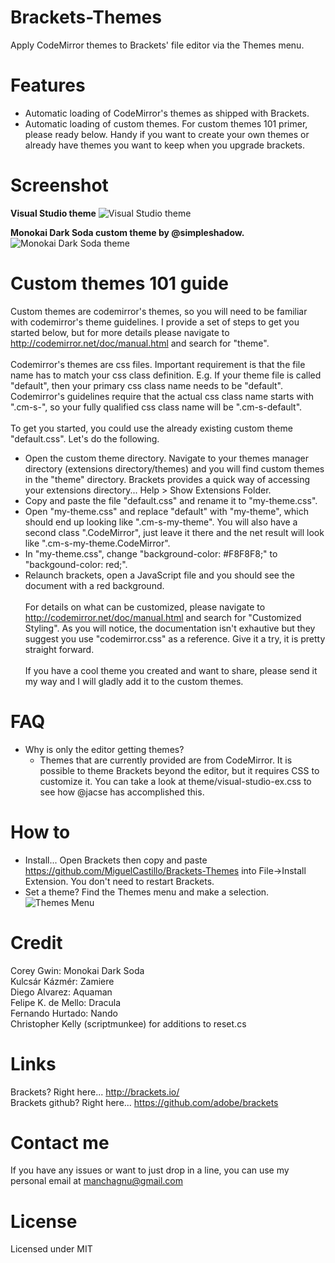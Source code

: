 Brackets-Themes
===============

Apply CodeMirror themes to Brackets' file editor via the Themes menu.


Features
===============

* Automatic loading of CodeMirror's themes as shipped with Brackets.
* Automatic loading of custom themes.  For custom themes 101 primer, please ready below.  Handy if you want to create your own themes or already have themes you want to keep when you upgrade brackets.


Screenshot
===============
<b>Visual Studio theme</b>
![Visual Studio theme](https://raw.github.com/wiki/MiguelCastillo/Brackets-Themes/images/VisualStudio.png)

<b>Monokai Dark Soda custom theme by @simpleshadow.</b>
![Monokai Dark Soda theme](https://raw.github.com/wiki/MiguelCastillo/Brackets-Themes/images/MonokaiDarkSoda.png)

Custom themes 101 guide
===============

Custom themes are codemirror's themes, so you will need to be familiar with codemirror's theme guidelines.  I provide a set of steps to get you started below, but for more details please navigate to http://codemirror.net/doc/manual.html and search for "theme".
<br><br>
Codemirror's themes are css files.  Important requirement is that the file name has to match your css class definition.  E.g. If your theme file is called "default", then your primary css class name needs to be "default".  Codemirror's guidelines require that the actual css class name starts with ".cm-s-", so your fully qualified css class name will be ".cm-s-default".
<br><br>
To get you started, you could use the already existing custom theme "default.css".  Let's do the following.
<br>
- Open the custom theme directory.  Navigate to your themes manager directory (extensions directory/themes) and you will find custom themes in the "theme" directory.  Brackets provides a quick way of accessing your extensions directory... Help > Show Extensions Folder.
- Copy and paste the file "default.css" and rename it to "my-theme.css".
- Open "my-theme.css" and replace "default" with "my-theme", which should end up looking like ".cm-s-my-theme".  You will also have a second class ".CodeMirror", just leave it there and the net result will look like ".cm-s-my-theme.CodeMirror".
- In "my-theme.css", change "background-color: #F8F8F8;" to "backgound-color: red;".
- Relaunch brackets, open a JavaScript file and you should see the document with a red background.
<br><br>
For details on what can be customized, please navigate to http://codemirror.net/doc/manual.html and search for "Customized Styling".  As you will notice, the documentation isn't exhautive but they suggest you use "codemirror.css" as a reference.  Give it a try, it is pretty straight forward.
<br><br>
If you have a cool theme you created and want to share, please send it my way and I will gladly add it to the custom themes.


FAQ
===============

* Why is only the editor getting themes?
  - Themes that are currently provided are from CodeMirror.  It is possible to theme Brackets beyond the editor, but it requires CSS to customize it.  You can take a look at theme/visual-studio-ex.css to see how @jacse has accomplished this.


How to
===============

* Install... Open Brackets then copy and paste https://github.com/MiguelCastillo/Brackets-Themes into File->Install Extension.  You don't need to restart Brackets.
* Set a theme?  Find the Themes menu and make a selection.
![Themes Menu](https://raw.github.com/wiki/MiguelCastillo/Brackets-Themes/images/SetTheme.png)

Credit
==============
Corey Gwin: Monokai Dark Soda<br>
Kulcsár Kázmér: Zamiere<br>
Diego Alvarez: Aquaman<br>
Felipe K. de Mello: Dracula<br>
Fernando Hurtado: Nando<br>
Christopher Kelly (scriptmunkee) for additions to reset.cs<br>



Links
===============
Brackets? Right here... http://brackets.io/ <br>
Brackets github? Right here... https://github.com/adobe/brackets


Contact me
===============

If you have any issues or want to just drop in a line, you can use my personal email at manchagnu@gmail.com

License
===============

Licensed under MIT
